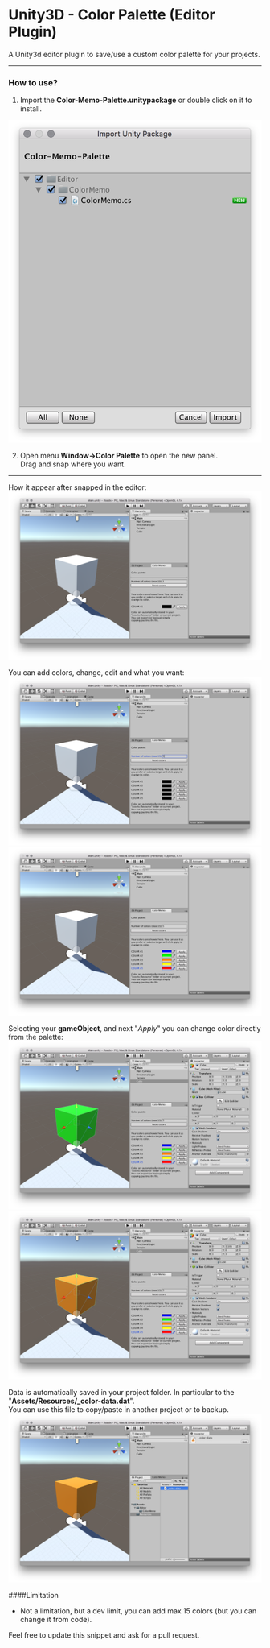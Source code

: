 # Unity3D - Color Palette (Editor Plugin)

A Unity3d editor plugin to save/use a custom color palette for your projects.

---
### How to use?
1) Import the **Color-Memo-Palette.unitypackage** or double click on it to install.  

![menu](how-import.png)

2) Open menu **Window->Color Palette** to open the new panel.  
Drag and snap where you want.

---

How it appear after snapped in the editor:  
![screen](panel-01.png)

You can add colors, change, edit and what you want:  
![screen](panel-02.png)
![screen](panel-03.png)

Selecting your **gameObject**, and next "*Apply*" you can change color directly from the palette:  
![screen](panel-04.png)
![screen](panel-05.png)

Data is automatically saved in your project folder. In particular to the "**Assets/Resources/_color-data.dat**".  
You can use this file to copy/paste in another project or to backup.  
![screen](store.png)

####Limitation
- Not a limitation, but a dev limit, you can add max 15 colors (but you can change it from code).


Feel free to update this snippet and ask for a pull request.
